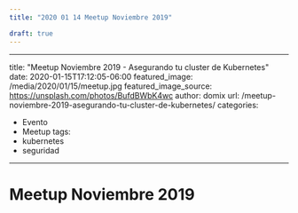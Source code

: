 ```yaml
---
title: "2020 01 14 Meetup Noviembre 2019"

draft: true
---
```


---
title: "Meetup Noviembre 2019 - Asegurando tu cluster de Kubernetes"
date: 2020-01-15T17:12:05-06:00
featured_image: /media/2020/01/15/meetup.jpg
featured_image_source: https://unsplash.com/photos/BufdBWbK4wc
author: domix
url: /meetup-noviembre-2019-asegurando-tu-cluster-de-kubernetes/
categories:
  - Evento
  - Meetup
tags:
  - kubernetes
  - seguridad
---

# Meetup Noviembre 2019